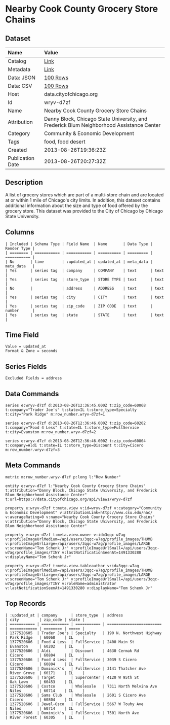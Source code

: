 # Nearby Cook County Grocery Store Chains

## Dataset

| Name | Value |
| :--- | :---- |
| Catalog | [Link](https://catalog.data.gov/dataset/nearby-cook-county-grocery-store-chains-cc102) |
| Metadata | [Link](https://data.cityofchicago.org/api/views/wryv-d7zf) |
| Data: JSON | [100 Rows](https://data.cityofchicago.org/api/views/wryv-d7zf/rows.json?max_rows=100) |
| Data: CSV | [100 Rows](https://data.cityofchicago.org/api/views/wryv-d7zf/rows.csv?max_rows=100) |
| Host | data.cityofchicago.org |
| Id | wryv-d7zf |
| Name | Nearby Cook County Grocery Store Chains |
| Attribution | Danny Block, Chicago State University, and Frederick Blum Neighborhood Assistance Center |
| Category | Community & Economic Development |
| Tags | food, food desert |
| Created | 2013-08-26T19:36:23Z |
| Publication Date | 2013-08-26T20:27:32Z |

## Description

A list of grocery stores which are part of a multi-store chain and are located at or within 1 mile of Chicago's city limits. In addition, this dataset contains additional information about the size and type of food offered by the grocery store. This dataset was provided to the City of Chicago by Chicago State University.

## Columns

```ls
| Included | Schema Type | Field Name  | Name       | Data Type | Render Type |
| ======== | =========== | =========== | ========== | ========= | =========== |
| No       | time        | :updated_at | updated_at | meta_data | meta_data   |
| Yes      | series tag  | company     | COMPANY    | text      | text        |
| Yes      | series tag  | store_type  | STORE TYPE | text      | text        |
| No       |             | address     | ADDRESS    | text      | text        |
| Yes      | series tag  | city        | CITY       | text      | text        |
| Yes      | series tag  | zip_code    | ZIP CODE   | text      | number      |
| Yes      | series tag  | state       | STATE      | text      | text        |
```

## Time Field

```ls
Value = updated_at
Format & Zone = seconds
```

## Series Fields

```ls
Excluded Fields = address
```

## Data Commands

```ls
series e:wryv-d7zf d:2013-08-26T12:36:45.000Z t:zip_code=60068 t:company="Trader Joe's" t:state=IL t:store_type=Specialty t:city="Park Ridge" m:row_number.wryv-d7zf=1

series e:wryv-d7zf d:2013-08-26T12:36:46.000Z t:zip_code=60202 t:company="Food 4 Less" t:state=IL t:store_type=FullService t:city=Evanston m:row_number.wryv-d7zf=2

series e:wryv-d7zf d:2013-08-26T12:36:46.000Z t:zip_code=60804 t:company=Aldi t:state=IL t:store_type=Discount t:city=Cicero m:row_number.wryv-d7zf=3
```

## Meta Commands

```ls
metric m:row_number.wryv-d7zf p:long l:"Row Number"

entity e:wryv-d7zf l:"Nearby Cook County Grocery Store Chains" t:attribution="Danny Block, Chicago State University, and Frederick Blum Neighborhood Assistance Center" t:url=https://data.cityofchicago.org/api/views/wryv-d7zf

property e:wryv-d7zf t:meta.view v:id=wryv-d7zf v:category="Community & Economic Development" v:attributionLink=http://www.csu.edu/nac/ v:averageRating=0 v:name="Nearby Cook County Grocery Store Chains" v:attribution="Danny Block, Chicago State University, and Frederick Blum Neighborhood Assistance Center"

property e:wryv-d7zf t:meta.view.owner v:id=3qqc-w7ag v:profileImageUrlMedium=/api/users/3qqc-w7ag/profile_images/THUMB v:profileImageUrlLarge=/api/users/3qqc-w7ag/profile_images/LARGE v:screenName="Tom Schenk Jr" v:profileImageUrlSmall=/api/users/3qqc-w7ag/profile_images/TINY v:lastNotificationSeenAt=1491330280 v:displayName="Tom Schenk Jr"

property e:wryv-d7zf t:meta.view.tableauthor v:id=3qqc-w7ag v:profileImageUrlMedium=/api/users/3qqc-w7ag/profile_images/THUMB v:profileImageUrlLarge=/api/users/3qqc-w7ag/profile_images/LARGE v:screenName="Tom Schenk Jr" v:profileImageUrlSmall=/api/users/3qqc-w7ag/profile_images/TINY v:roleName=administrator v:lastNotificationSeenAt=1491330280 v:displayName="Tom Schenk Jr"
```

## Top Records

```ls
| :updated_at | company      | store_type  | address                  | city         | zip_code | state | 
| =========== | ============ | =========== | ======================== | ============ | ======== | ===== | 
| 1377520605  | Trader Joe's | Specialty   | 190 N. Northwest Highway | Park Ridge   | 60068    | IL    | 
| 1377520606  | Food 4 Less  | FullService | 2400 Main St             | Evanston     | 60202    | IL    | 
| 1377520606  | Aldi         | Discount    | 4630 Cermak Rd           | Cicero       | 60804    | IL    | 
| 1377520606  | Food 4 Less  | FullService | 3039 S Cicero            | Cicero       | 60804    | IL    | 
| 1377520606  | Dominick's   | FullService | 3141 Thatcher Ave        | River Grove  | 60171    | IL    | 
| 1377520606  | Target       | Supercenter | 4120 W 95th St           | Oak Lawn     | 60453    | IL    | 
| 1377520606  | Costco       | Wholesale   | 7311 North Melvina Ave   | Niles        | 60714    | IL    | 
| 1377520606  | Sams Club    | Wholesale   | 2601 S Cicero Ave        | Cicero       | 60804    | IL    | 
| 1377520606  | Jewel-Osco   | FullService | 5667 W Touhy Ave         | Niles        | 60714    | IL    | 
| 1377520606  | Dominick's   | FullService | 7501 North Ave           | River Forest | 60305    | IL    | 
```